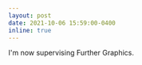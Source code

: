 ```yaml
---
layout: post
date: 2021-10-06 15:59:00-0400
inline: true
---
```


I'm now supervising Further Graphics.
